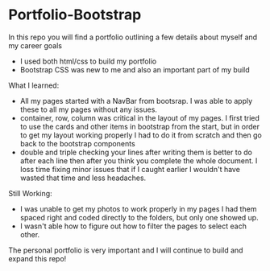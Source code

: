 # Portfolio-Bootstrap
In this repo you will find a portfolio outlining a few details about myself and my career goals
- I used both html/css to build my portfolio
- Bootstrap CSS was new to me and also an important part of my build

What I learned:
- All my pages started with a NavBar from bootsrap. I was able to apply these to all my pages without any issues. 
- container, row, column was critical in the layout of my pages. I first tried to use the cards and other items in bootstrap from the start, but in order to get my layout working properly I had to do it from scratch and then go back to the bootstrap components
- double and triple checking your lines after writing them is better to do after each line then after you think you complete the whole document. I loss time fixing minor issues that if I caught earlier I wouldn't have wasted that time and less headaches. 

Still Working:
- I was unable to get my photos to work properly in my pages I had them spaced right and coded directly to the folders, but only one showed up. 
- I wasn't able how to figure out how to filter the pages to select each other. 

The personal portfolio is very important and I will continue to build and expand this repo!
